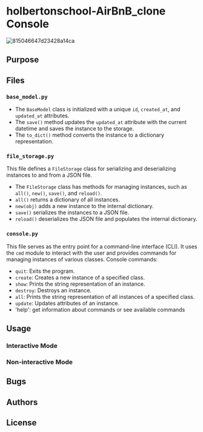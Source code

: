 # holbertonschool-AirBnB_clone Console

![815046647d23428a14ca](https://github.com/kier-ious/holbertonschool-AirBnB_clone/assets/128427866/d0e97b32-f5fa-492a-a40b-65ddbb484a7e)

## Purpose

## Files

### `base_model.py`

- The `BaseModel` class is initialized with a unique `id`, `created_at`, and `updated_at` attributes.
- The `save()` method updates the `updated_at` attribute with the current datetime and saves the instance to the storage.
- The `to_dict()` method converts the instance to a dictionary representation.

### `file_storage.py`

This file defines a `FileStorage` class for serializing and deserializing instances to and from a JSON file. 
- The `FileStorage` class has methods for managing instances, such as `all()`, `new()`, `save()`, and `reload()`.
- `all()` returns a dictionary of all instances.
- `new(obj)` adds a new instance to the internal dictionary.
- `save()` serializes the instances to a JSON file.
- `reload()` deserializes the JSON file and populates the internal dictionary.

### `console.py`

This file serves as the entry point for a command-line interface (CLI). It uses the `cmd` module to interact with the user and provides commands for managing instances of various classes. Console commands:

- `quit`: Exits the program.
- `create`: Creates a new instance of a specified class.
- `show`: Prints the string representation of an instance.
- `destroy`: Destroys an instance.
- `all`: Prints the string representation of all instances of a specified class.
- `update`: Updates attributes of an instance.
- 'help': get information about commands or see available commands

## Usage

### Interactive Mode

### Non-interactive Mode

## Bugs

## Authors

## License

